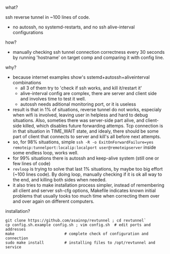 what?

ssh reverse tunnel in ~100 lines of code.
* no autossh, no systemd-restarts, and no ssh alive-interval configurations

how?
* manually checking ssh tunnel connection correctness every 30 seconds by running 'hostname' on target comp and comparing it with config line.

why?

* because internet examples show's sstemd+autossh+aliveinterval combinations
   * all 3 of them try to 'check if ssh works, and kill it/restart it'
   * alive-interval config are complex, there are server and client side and involves time to test it well.
   * autossh needs aditional monitoring port, or it is useless
* result is that in 1% of situations, reverse tunnel do not works, especialy when wifi is involved, 
  leaving user in helpless and hard to debug situations. Also, someties there was server-side part alive, and client-side killed, 
  which disables future forwarding attemps. Tcp connection is in that situation in TIME_WAIT state, and idealy, there should be 
  some part of client that connects to server and kill's all before next attempts.
* so, for 98% situations, simple `ssh -R -o ExitOnForwardFailure=yes remoteip:tunnelport:localip:localport user@remoteipserver` inside some endless loop, works well.
* for 99% situations there is autossh and keep-alive system (still one or few lines of code)
* `revloop` is trying to solve that last 1% situations, by maybe too big effort (~100 lines code). By doing loop, manually 
  checking if it is ok all way to the end, and killing both sides when needed. 
* it also tries to make installation process simpler, instead of remembering all client and server ssh-cfg options, 
  Makefile indicates known initial problems that usually tooks too much time when correcting them over and over 
  again on different computers. 

installation?
```
git clone https://github.com/asainnp/revtunnel ; cd revtunnel`
cp config.sh.example config.sh ; vim config.sh  # edit ports and addresses
make                      # complete check of configuration and connection
sudo make install         # installing files to /opt/revtunnel and service
```
